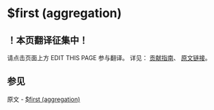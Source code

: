 # $first (aggregation)

## ！本页翻译征集中！

请点击页面上方 EDIT THIS PAGE 参与翻译。
详见：
[贡献指南]( https://github.com/JinMuInfo/MongoDB-Manual-zh/blob/master/CONTRIBUTING.md )、
[原文链接](  https://docs.mongodb.com/manual/reference/operator/aggregation/first-array-element/  )。

## 参见

原文 - [$first (aggregation)]( https://docs.mongodb.com/manual/reference/operator/aggregation/first-array-element/ )

